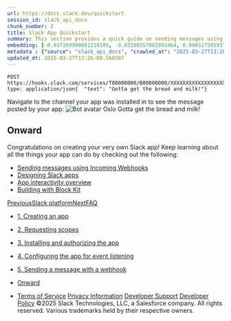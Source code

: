 ```yaml
---
url: https://docs.slack.dev/quickstart
session_id: slack_api_docs
chunk_number: 2
title: Slack App Quickstart
summary: This section provides a quick guide on sending messages using Slack's Incoming Webhooks. It includes an example POST request and demonstrates how to view the posted message in a channel. Additionally, it lists resources for further learning about developing Slack apps, including message sending, app design, interactivity, and Block Kit.
embedding: [-0.037269990891218185, -0.03200557082891464, 0.0005275059374980628, -0.0004147612489759922, -0.0017482585972175002, -0.057934798300266266, -0.007588882464915514, -0.007418640423566103, -0.024344664067029953, 0.0023932154290378094, -0.0020740109030157328, -0.016775425523519516, -0.030696015805006027, -0.0009821676649153233, 0.013632488436996937, 0.029019782319664955, -0.032974645495414734, 0.010620507411658764, -0.020520757883787155, 0.04586068540811539, 0.040805794298648834, 0.0029841528739780188, -0.0198659785091877, 0.06731122732162476, -0.033184174448251724, -0.03237224742770195, -0.04677737504243851, 0.037820003926754, -0.009736555628478527, -0.02312677539885044, -0.004825717303901911, -0.0056081777438521385, -0.004308442585170269, 0.010921705514192581, 0.020232655107975006, 0.0051498329266905785, 0.020010029897093773, 0.0017826344119384885, 0.02912454679608345, -0.021908888593316078, -0.04295346885919571, -0.017050432041287422, 0.014274170622229576, 0.00022671704937238246, -0.029674561694264412, 0.007497213780879974, -0.04494399577379227, 0.031429365277290344, -0.03692950680851936, 0.016186123713850975, -0.042770128697156906, -0.011635413393378258, -0.003977779299020767, 0.04648927226662636, -0.025025634095072746, -0.051020339131355286, -0.003578364383429289, 0.00807996653020382, -0.044472552835941315, -0.012689607217907906, 0.004092365503311157, 0.006338255479931831, -0.01519086118787527, 0.034519921988248825, 0.017063526436686516, -0.03577709570527077, -0.02528754435479641, -0.0058373501524329185, -0.004423028789460659, 0.04062245786190033, 0.038972415030002594, 0.02158149890601635, -0.03844859078526497, -0.028574533760547638, -0.002502890769392252, -0.025274449959397316, -0.024698244407773018, 0.03554137423634529, -0.032057955861091614, -0.04279632121324539, -0.005676929373294115, 0.001362757757306099, -0.051308441907167435, -0.05536806955933571, -0.042482029646635056, 0.017940931022167206, -0.08035441488027573, -0.03669378533959389, -0.017862357199192047, 0.020402897149324417, -0.0190016720443964, 0.006256408523768187, -0.013553914614021778, 0.026557814329862595, 0.05479186400771141, 0.005690025165677071, -0.04321537911891937, -0.0052054887637495995, 0.01800640858709812, 0.03004123643040657, 0.06348732113838196, -0.04400111362338066, -0.06270159035921097, -0.048767901957035065, -0.004347729030996561, -0.021424351260066032, 0.028679298236966133, 0.00651177205145359, 0.008584145456552505, -0.05125606060028076, -0.10722652077674866, 0.009494287893176079, 0.016015881672501564, -0.021843411028385162, 0.018648091703653336, -0.011170520447194576, 0.050679855048656464, -0.042639173567295074, 0.0320841446518898, -0.06238729506731033, -0.06924936920404434, 0.003120019566267729, 0.007346614729613066, -0.02467205375432968, 0.014025354757905006, -0.010450264438986778, -0.02003622241318226, 0.008053774945437908, -0.030931735411286354, 0.009841321036219597, 0.005909375846385956, 0.010758010670542717, 0.013933686539530754, -0.037689048796892166, -0.02587684616446495, -0.014902758412063122, -0.059925325214862823, -0.01783616654574871, -0.026151852682232857, 0.05452995374798775, 0.024842295795679092, -0.047065477818250656, 0.0013668501051142812, -0.023270826786756516, -0.060187239199876785, -0.04992031306028366, -0.05206798389554024, -0.03771524131298065, -0.0385795496404171, 0.025339927524328232, 0.022969629615545273, 0.03975814953446388, -0.018386179581284523, 0.030905544757843018, 0.012034828774631023, -0.019302869215607643, 0.034100864082574844, 0.04245583713054657, -0.04758929833769798, -0.007523404899984598, -0.03053886815905571, -0.005798063240945339, -0.01281401515007019, -0.006240039132535458, -0.07616383582353592, -0.006629632320255041, 0.0651111751794815, -0.0431629978120327, -0.07076846063137054, -0.0073728058487176895, -0.05395374819636345, -0.0035096127539873123, -0.021935079246759415, 0.033524658530950546, 0.031926997005939484, 0.005365909542888403, -0.018399275839328766, -0.043477289378643036, -0.01791473850607872, -0.010070493444800377, -0.007529952563345432, -0.011943159624934196, -0.0226291436702013, -0.06500640511512756, -0.044524937868118286, 0.0031920450273901224, -0.025156589224934578, 0.013449150137603283, 0.004301894456148148, 0.004740596283227205, -0.0334198921918869, -0.020599331706762314, 0.024907773360610008, -0.00461291428655386, 0.0420105867087841, -0.03221509978175163, 0.045939259231090546, -0.004953399300575256, 0.03441515564918518, 0.028155473992228508, 0.02975313365459442, 0.035646140575408936, -0.0006339074461720884, -0.024933964014053345, -0.015020618215203285, -0.01615993306040764, -0.0013758533168584108, 0.03171746805310249, -0.03242462873458862, -0.024266090244054794, 0.0723923072218895, -0.031481750309467316, 0.007490665651857853, 0.019944552332162857, -0.04845360666513443, -0.02841738611459732, 0.0147063247859478, 0.02108386717736721, -0.07176372408866882, -0.03229367360472679, -0.03483421355485916, 0.059139590710401535, 0.0345723032951355, -0.009330593049526215, 0.04740596190094948, 0.038893841207027435, 0.028548341244459152, -0.0222493726760149, 0.05287991091609001, 0.009808581322431564, 0.010116327553987503, 0.042691558599472046, -0.005604903679341078, -0.07380662858486176, 0.035148508846759796, -0.034598495811223984, 0.043189190328121185, 0.018098076805472374, 0.014234884642064571, 0.020638618618249893, -0.00557216489687562, -0.015531345270574093, 0.05510615557432175, 0.04486542195081711, 0.03300083428621292, 0.0003323000855743885, -0.01678851991891861, -0.05473948270082474, 0.03813429921865463, 0.05437280610203743, 0.04711785912513733, 0.010410977527499199, 0.01741710677742958, 0.0013684870209544897, 0.034808024764060974, -0.05720144882798195, -0.011589579284191132, -0.007038868498057127, 0.020442184060811996, -0.04358205571770668, 0.007359710056334734, 0.008780579082667828, -0.06605405360460281, 0.03871050477027893, -0.01925048790872097, 0.02482919953763485, 0.04180105775594711, 0.0326603502035141, -0.006914460565894842, -0.009513931348919868, -0.03653663769364357, -0.035724714398384094, 0.035646140575408936, 0.04358205571770668, -0.018648091703653336, 0.027317358180880547, -0.021921982988715172, -0.026400668546557426, 0.015609919093549252, 0.010024658404290676, -0.01741710677742958, 0.042927276343107224, -0.0116026746109128, 0.032607968896627426, -0.0050581637769937515, 0.0027746239211410284, 0.02675424888730049, -0.003650390077382326, -0.0073138754814863205, 0.025719698518514633, -0.02841738611459732, 0.060606297105550766, -0.0015460957074537873, -0.03124602884054184, -0.014103928580880165, 0.0697208121418953, 0.005444482900202274, 0.010352048091590405, -0.007798411883413792, -0.016199219971895218, 0.021529115736484528, 0.02058623544871807, 0.0372437983751297, -0.03829144686460495, -0.02486848644912243, 0.009834772907197475, 0.062649205327034, 0.01733853481709957, 0.07024463266134262, -0.05662524327635765, -0.021398160606622696, 0.03326274827122688, -0.0061974781565368176, -0.03506993502378464, -0.04803454875946045, 0.009101420640945435, 0.05395374819636345, 0.029857898131012917, 0.009991919621825218, -0.017273057252168655, -0.019185010343790054, 0.01519086118787527, 0.014614655636250973, -0.04751072824001312, -0.03506993502378464, -0.06778267025947571, 0.0399152971804142, -0.00029280874878168106, -0.0038500975351780653, -0.01824212819337845, 0.06133964657783508, -0.059349123388528824, -0.04350348189473152, 0.056887153536081314, -0.02120172791182995, -0.004223321098834276, 0.002303183311596513, 0.03978434205055237, 0.024174422025680542, 0.03902479633688927, 0.0007881895871832967, -0.042901087552309036, -0.015073000453412533, -0.04533686116337776, -0.017980217933654785, 0.03182223439216614, -0.00954012293368578, 0.006033783778548241, -0.04520590603351593, 0.03171746805310249, -0.05337754264473915, -0.021450543776154518, 0.008963917382061481, -0.046855948865413666, 0.00712398998439312, 0.010378238745033741, 0.006069796625524759, -0.025510169565677643, 0.003912301268428564, 0.027972137555480003, -0.04363443702459335, 0.006947199814021587, 0.018150459975004196, -0.008944273926317692, 0.05301086604595184, 0.0036372945178300142, 0.012434243224561214, -0.08910225331783295, 0.0004988593282178044, 0.019604068249464035, 0.05274895578622818, -0.017233770340681076, -0.02891501784324646, -0.02053385227918625, -0.052303705364465714, -0.00881331879645586, -0.0057227639481425285, 0.029229311272501945, -0.004609640687704086, -0.012264001183211803, 0.042351070791482925, 0.004213499370962381, -0.008760935626924038, -0.016146836802363396, 0.009179994463920593, 0.030407913029193878, 0.002691139467060566, -0.002236068481579423, 0.012800918892025948, 0.02771022543311119, 0.01587183028459549, -0.018739759922027588, -0.00879367534071207, -0.007778768427670002, -0.0013242894783616066, 0.005365909542888403, 0.03279130533337593, -0.017849260941147804, 0.027736416086554527, -0.02582446299493313, 0.04274393990635872, -0.018530230969190598, -0.005575438961386681, -0.0004759420990012586, 0.013855112716555595, 0.0005287335952743888, 0.018569517880678177, -0.016303984448313713, -0.010260378941893578, 0.01466703787446022, -0.002172227716073394, 0.010921705514192581, 0.025182779878377914, -0.05762050673365593, -0.002674770075827837, -0.018019502982497215, 0.05337754264473915, -0.014025354757905006, 0.004452493507415056, 0.030696015805006027, 0.04345110058784485, -0.05054889991879463, 0.014313457533717155, -0.003922122996300459, -0.03200557082891464, 0.04046531021595001, 0.05164892598986626, -0.039391472935676575, 0.0420105867087841, -0.04062245786190033, -0.02008860372006893, -0.0477464459836483, 0.02729116752743721, -0.014169406145811081, 0.00020676676649600267, -0.06594929099082947, -0.0353318452835083, 0.019486207515001297, -0.0013300187420099974, 0.029884090647101402, -0.0010484640952199697, -0.00154118484351784, -0.013684870675206184, -0.02446252480149269, -0.019185010343790054, 0.006007592659443617, -0.014287266880273819, -0.06642072647809982, -0.003807536792010069, 0.024017274379730225, -0.035515185445547104, -0.07024463266134262, 0.001663137343712151, 0.003106924006715417, -0.05809194594621658, -0.0137503482401371, -0.039181943982839584, 0.028338812291622162, 0.0056474641896784306, 0.024017274379730225, -0.018490944057703018, 0.001723704393953085, -0.001704061054624617, -0.01800640858709812, 0.009592505171895027, 0.00484208669513464, -0.01354081928730011, -0.0031904082279652357, -0.0007730478537268937, 0.001726978225633502, 0.03907718136906624, 0.010234187357127666, 0.006619810592383146, 0.014326552860438824, -0.05054889991879463, -0.035148508846759796, 0.052434660494327545, 0.00578169384971261, -0.0021411257330328226, 0.007025773171335459, 0.0025487253442406654, 0.020219558849930763, -0.01519086118787527, -0.01779687963426113, 0.0012080662418156862, 0.024776818230748177, -0.0010975723853334785, 0.003026713617146015, -0.013377124443650246, 0.03046029433608055, -0.054844245314598083, 0.016605181619524956, 0.00999846775084734, -0.014719420112669468, -0.017718305811285973, -0.05379660055041313, -0.008400808088481426, -0.06186347082257271, 0.014902758412063122, -0.015806352719664574, -0.02629590407013893, -0.010070493444800377, -0.039601001888513565, 0.032896071672439575, 0.04366062954068184, -0.031141264364123344, -0.023074394091963768, -0.012971161864697933, 0.001464248402044177, -0.013436054810881615, -0.009546670131385326, 0.010823488235473633, 0.01908024586737156, 0.001551824971102178, -0.037348564714193344, 0.031219838187098503, -0.04604402184486389, 0.03926051780581474, -0.007156728766858578, -0.0033508287742733955, -0.017364725470542908, 0.03855335712432861, -0.0006064885528758168, -0.012761632911860943, -0.009952632710337639, 0.013350932858884335, -0.02695068158209324, -0.03129841014742851, -0.016945667564868927, -0.004688214045017958, 0.013010448776185513, -0.031429365277290344, 0.016644468531012535, -0.008636528626084328, 0.021895792335271835, 0.019394539296627045, -0.034441348165273666, -0.030407913029193878, -0.013193786144256592, -0.003120019566267729, -0.015452772378921509, 0.01841237023472786, 0.05604903772473335, 0.03831763565540314, -0.03588186204433441, -0.004030161537230015, -0.005198941100388765, -0.013580105267465115, 0.005712942220270634, 0.028967399150133133, 0.011445527896285057, 0.012696154415607452, 0.0347556434571743, -0.014653942547738552, 0.041434381157159805, 0.024842295795679092, -0.03245082125067711, 0.013187238946557045, 0.04096294194459915, 0.023977987468242645, 0.026570910587906837, -0.009049038402736187, 0.02721259370446205, -0.001797366887331009, 0.007916271686553955, 0.022930342704057693, 0.005811159033328295, 0.03252939507365227, -0.0045081498101353645, 0.0026895026676356792, 0.008656171150505543, 0.01114432979375124, -0.01202173251658678, 0.03729618340730667, -0.022550571709871292, 0.002756617497652769, -0.02074338309466839, 0.01887071505188942, -0.016840903088450432, -0.017233770340681076, -0.011131234467029572, -0.04633212462067604, 0.013154499232769012, 0.029857898131012917, -0.05345611646771431, -0.019132627174258232, -0.018346892669796944, -0.015858734026551247, -0.0060436055064201355, -0.022969629615545273, 0.0031183825340121984, -0.018634995445609093, 0.005107271950691938, 0.013724156655371189, 0.012093758210539818, 0.011419336311519146, -0.004223321098834276, 0.018634995445609093, -0.003879562485963106, 0.009310949593782425, -0.0021673168521374464, -0.007909724488854408, -0.0029268597718328238, -0.007457926869392395, 0.003100376110523939, 0.008132348768413067, -0.01936834678053856, -0.012827110476791859, 0.0029530508909374475, 0.0009027758496813476, -0.006115631200373173, 0.008629980497062206, -0.029072165489196777, -0.06086820736527443, -0.0023539287503808737, 0.011046112515032291, 0.008446642197668552, 0.017508776858448982, 0.021110057830810547, 0.01707662269473076, -0.021476734429597855, -0.011720534414052963, 0.00495667289942503, 0.015884926542639732, 0.004544162657111883, 0.04203677922487259, 0.006132000591605902, -0.029779326170682907, -0.0014012259198352695, -0.008512120693922043, 0.047641683369874954, 0.005955210421234369, 0.03810810670256615, -0.026138756424188614, -0.01537419855594635, -0.006194204557687044, 0.017901644110679626, 0.027553077787160873, 0.02316606231033802, -0.008944273926317692, -0.004923934116959572, -0.008217469789087772, 0.015230147168040276, -0.01299735251814127, 0.028050709515810013, 0.01308247447013855, -0.01325271651148796, 0.00436409842222929, -0.00779186375439167, 0.005251323338598013, -0.008197826333343983, -0.0040334356017410755, 0.027814989909529686, -0.015989691019058228, 0.0180456954985857, -0.04227249696850777, -0.021358873695135117, -0.009585957042872906, -0.010921705514192581, 0.007569239474833012, -0.04407968744635582, 0.017299247905611992, 0.008014488965272903, 0.0199576485902071, -0.005464126355946064, 0.021935079246759415, -0.0424034558236599, 0.004236416891217232, 0.0347556434571743, 0.01558372750878334, -0.0007746847695671022, 0.023270826786756516, 0.020861241966485977, -0.0031020131427794695, 0.03321036323904991, 0.023925606161355972, -0.02920312061905861, -0.08475452661514282, 0.032817497849464417, 0.018569517880678177, 0.01695876196026802, -0.010293117724359035, -0.04937029629945755, -0.0006244949763640761, 0.02849595993757248, -0.011740177869796753, 0.042691558599472046, 0.022275563329458237, 0.02171245403587818, -0.010712175630033016, -0.007497213780879974, -0.025693507865071297, 0.008440094999969006, 0.0022884507197886705, 0.017770687118172646, -0.012918779626488686, -0.013632488436996937, 0.022904152050614357, -0.015727778896689415, -0.07323042303323746, -0.011713987216353416, -0.00826985202729702, -0.024475619196891785, -0.02471134066581726, -0.01441822201013565, -0.011242546141147614, -0.015308720991015434, 0.0063644470646977425, 0.054477568715810776, -0.016683755442500114, 0.01766592264175415, -0.010103232227265835, -0.015845639631152153, 0.019564781337976456, -0.017364725470542908, 0.02171245403587818, -0.010790749453008175, -0.023519642651081085, -0.006377542391419411, -0.01112468633800745, 0.014680133201181889, -0.0160420723259449, -0.029255501925945282, -0.035934243351221085, 0.00135948380921036, -0.0353318452835083, 0.009762747213244438, -0.0001380150206387043, -0.006177835166454315, 0.01629088819026947, -0.0007898265612311661, -0.0006028054631315172, 0.014103928580880165, -0.017220674082636833, -0.01758735068142414, 0.02557564713060856, -0.02695068158209324, 0.025339927524328232, 0.013161047361791134, -0.010613959282636642, 0.016657564789056778, -0.016853997483849525, 0.010882418602705002, 0.021686263382434845, 0.020808860659599304, -0.02387322299182415, 0.0014413311146199703, -0.016199219971895218, -0.020154081284999847, 0.01183184701949358, 0.013828921131789684, 0.010600863955914974, -0.0038009891286492348, 0.008760935626924038, -0.03753190115094185, 0.02765784226357937, -0.017220674082636833, -0.023729171603918076, 0.016317078843712807, 0.03407467156648636, -0.01917191408574581, 0.05138701573014259, -0.0075430478900671005, 0.01301699597388506, -0.030276957899332047, -0.014680133201181889, -0.007863889448344707, -0.027814989909529686, -0.014640847221016884, -0.014627750962972641, 0.015452772378921509, 0.0075430478900671005, -0.008662719279527664, -0.00015612374409101903, 0.013737252913415432, -0.07736862450838089, -0.05277514457702637, 0.03504374250769615, 0.0366675965487957, -0.03279130533337593, -0.01612064614892006, -0.013946781866252422, -0.002817184431478381, -0.014064641669392586, 0.005529604386538267, -0.034519921988248825, -0.001181056722998619, -0.028443576768040657, -0.05683477222919464, -0.010888965800404549, -0.030486486852169037, -0.015989691019058228, 0.0016050257254391909, -0.019656449556350708, -0.009985371492803097, 0.020939815789461136, 0.013141403906047344, -0.10162162035703659, -0.025772081688046455, 0.0034179436042904854, -0.03541041910648346, -0.0359080508351326, 0.0036307466216385365, 0.004537614993751049, -0.01575396955013275, -0.010358595289289951, -0.0005622910102829337, 0.028862634673714638, -0.02791975438594818, -0.008263304829597473, 0.009592505171895027, 0.058353859931230545, 0.010620507411658764, 0.02716021053493023, 0.008616885170340538, -0.03129841014742851, -0.006927556358277798, -0.02507801540195942, -0.01841237023472786, -0.01110504288226366, 0.0534823052585125, -0.008931178599596024, 0.003214962314814329, 0.01779687963426113, 0.00879367534071207, 0.04421064257621765, -0.010496099479496479, 0.00881331879645586, 0.015452772378921509, -0.011589579284191132, -0.017194483429193497, -0.03504374250769615, -0.006718027405440807, -0.019276678562164307, 0.009107968769967556, 0.02366369403898716, -0.021476734429597855, -0.023218445479869843, -0.024645861238241196, -0.018268318846821785, -0.041303426027297974, 0.011511005461215973, 0.021817218512296677, -0.01833379827439785, -0.01403845101594925, -0.018765950575470924, 0.026649484410881996, 0.0261649489402771, -0.014719420112669468, 0.01845165714621544, -0.015845639631152153, -0.005830802489072084, 0.004946851637214422, -0.02791975438594818, -0.012611033394932747, -0.0006801511626690626, -0.009474644437432289, 0.040517691522836685, 0.0037060461472719908, 0.011687795631587505, -0.011203260160982609, 0.02120172791182995, -0.005500139202922583, -0.004334633704274893, -0.029857898131012917, -0.028679298236966133, 0.015649205073714256, 0.0015862009022384882, 0.006433198694139719, 0.03328893706202507, 0.011432432569563389, 0.008407355286180973, -0.0011663241311907768, 0.005025424994528294, 0.010888965800404549, 0.03596043586730957, -0.01946001686155796, 0.021214822307229042, -0.022969629615545273, 0.04821788892149925, 0.03687712550163269, 0.0288364440202713, -0.02049456723034382, 0.015073000453412533, -0.00026600377168506384, -0.012237809598445892, -0.010993730276823044, 0.04929172247648239, -0.005742407403886318, -0.030853161588311195, -0.004720952827483416, -0.0033852048218250275, 0.029229311272501945, -0.0025650947354733944, 0.006580523680895567, 0.032188910990953445, -0.02933407574892044, 0.023467261344194412, 0.0061418223194777966, -0.03273892402648926, 0.0024701517540961504, -0.016487322747707367, 0.03506993502378464, 0.028941208496689796, 0.005716216284781694, -0.011249094270169735, -0.010692532174289227, 0.011766369454562664, -0.022445807233452797, 0.01970883272588253, 0.030800780281424522, -0.02570660226047039, -0.019276678562164307, 0.0017155195819213986, -0.030407913029193878, -0.001507627428509295, 0.02200055681169033, 0.021568402647972107, 0.009409166872501373, -0.012984257191419601, 0.03116745501756668, -0.019813597202301025, -0.003352465806528926, 0.022236276417970657, -0.05463471636176109, -0.023388687521219254, -0.02536611817777157, 0.005130189470946789, 0.02461967058479786, -0.02354583330452442, 0.021398160606622696, -0.040439117699861526, 0.0010026295203715563, 0.004874825943261385, -0.011969350278377533, -0.0033884786535054445, 0.024986347183585167, -0.008374616503715515, -0.024174422025680542, 0.0011016648495569825, -0.005480495747178793, 0.009389523416757584, -0.0072745890356600285, -0.01925048790872097, 0.050234604626894, -0.03580328822135925, -0.02862691506743431, 0.015348007902503014, -0.0022573487367480993, 0.012630676850676537, 0.0061974781565368176, 0.011936611495912075, 0.0294126495718956, -0.02687210962176323, -0.043843965977430344, -0.012486625462770462, 0.00922582857310772, -0.0068227918818593025, 0.012093758210539818, -0.0002645714266691357, -0.02287795953452587, 0.000818063854239881, 0.001447060494683683, -0.021594595164060593, 0.012990805320441723, -0.0033786569256335497, 0.024436332285404205, -0.01911953091621399, 0.04363443702459335, 0.01642184518277645, -0.001767901936545968, 0.01020799670368433, 0.004334633704274893, 0.012421147897839546, -0.007150181103497744, 0.021882696077227592, 0.021673167124390602, -0.0012661778600886464, -0.012257453054189682, -0.0209136251360178, 0.014928949065506458, 0.03541041910648346, 0.007241849787533283, -0.0003106105432379991, 0.014117023907601833, -0.03978434205055237, -0.01281401515007019, -0.005565617233514786, 0.04138199985027313, -0.01512538269162178, 0.01946001686155796, -0.021568402647972107, -0.03899860754609108, 0.0018039146671071649, 0.004976316355168819, -0.03355085104703903, 0.005559069104492664, 0.014169406145811081, 0.008629980497062206, -0.002856471110135317, -0.04132961854338646, 0.009599052369594574, 0.04575591906905174, -0.03575090691447258, 0.03795095905661583, 0.008073418401181698, -0.0045408885926008224, 0.004026887472718954, -0.013842017389833927, -0.0028531972784549, -0.03211033716797829, -0.011065755970776081, 0.0010664704022929072, -0.0283650029450655, -0.037977151572704315, 0.018215937539935112, -0.022406520321965218, -0.019931456074118614, -0.02566731721162796, -0.013606296852231026, -0.002041271887719631, -0.010299665853381157, 0.017404012382030487, -0.023231539875268936, -0.012434243224561214, -0.0033917524851858616, 0.007346614729613066, 0.022275563329458237, -0.008734744973480701, -0.03179604187607765, 0.014090833254158497, 0.020298132672905922, -0.0226291436702013, -0.0010140881640836596, -0.029438840225338936, 0.05020841211080551, 0.024056561291217804, 0.004724226891994476, 0.03949623927474022, 0.011524101719260216, -0.025732794776558876, -0.01354081928730011, 0.005889732390642166, 0.041224852204322815, -0.0006977483280934393, -0.01158303115516901, 0.006377542391419411, 0.0008945910958573222, 0.022760100662708282, -0.008970465511083603, 0.010967539623379707, 0.0075037614442408085, 0.0040170662105083466, 0.029805516824126244, 0.008171635679900646, 0.004233142826706171, 0.0036372945178300142, -0.0031904082279652357, 0.05479186400771141, -0.0015109013766050339, -0.03082697093486786, -0.015151574276387691, 0.008931178599596024, -0.011838395148515701, 0.0021640427876263857, -0.012827110476791859, 0.045389242470264435, -0.005673655308783054, 0.02053385227918625, 0.04499637708067894, 0.016906380653381348, 0.01791473850607872, -0.016736138612031937, -0.013069378212094307, 0.01016870979219675, -0.015557536855340004, 0.015937307849526405, -0.017312342301011086, -0.011720534414052963, -0.02020646445453167, 0.002064189175143838, 0.016277793794870377, 0.01770520955324173, 0.019067149609327316, -0.030434103682637215, -0.009625243954360485, -0.009926442056894302, 0.016186123713850975, 0.03795095905661583, -0.03771524131298065, -0.006600167136639357, 0.023113681003451347, -0.01678851991891861, -0.023270826786756516, 0.026780439540743828, 0.02499944157898426, 0.0006781049887649715, 0.019473111256957054, 0.0028220952954143286, 0.01657899096608162, -0.038762886077165604, -0.020363610237836838, 0.0014159585116431117, 0.028679298236966133, -0.047144051641225815, 0.027055446058511734, -0.011340763419866562, -0.024698244407773018, 0.0017924561398103833, 0.009828224778175354, 0.015387293882668018, 0.00021607689268421382, 0.006557606626302004, -0.029726943001151085, 0.011268737725913525, -0.0010705628665164113, 0.013881303369998932, -0.006086166016757488, -0.025654220953583717, -0.009487739764153957, 0.03166508674621582, -0.002910490380600095, -0.002815547399222851, -0.0005365090910345316, 0.003892658045515418, 0.014274170622229576, -0.009736555628478527, 0.009297854267060757, -0.008446642197668552, -0.0010746552143245935, -0.011995541863143444, -0.04470827430486679, -0.004796252585947514, -0.0404915027320385, 0.015073000453412533, 0.018530230969190598, -0.018032599240541458, -0.019931456074118614, 0.0007047053659334779, -0.01251936424523592, 0.023558929562568665, 0.022354137152433395, -0.005611451808363199, 0.01942072995007038, 0.00018395182269159704, -0.002280266024172306, 0.008145444095134735, 0.08485928922891617, -0.0027107829228043556, -0.008741293102502823, 0.00344740878790617, 0.00971036497503519, 0.01829451136291027, 0.02633519098162651, 0.014431317336857319, -0.017469489946961403, -0.010450264438986778, -0.007667455822229385, 0.0006093532429076731, 0.03674616664648056, -0.009324045851826668, 0.02970075234770775, 0.002208240330219269, -0.009671078063547611, 0.020690999925136566, 0.03300083428621292, -0.020887434482574463, 0.01449679583311081, 0.029884090647101402, 0.031560324132442474, 0.023938700556755066, -0.028653105720877647, -0.014221788384020329, 0.004439398180693388, -0.011916968040168285, 0.0063873641192913055, 0.012990805320441723, -0.021607689559459686, -0.01716829091310501, -0.0016074811574071646, 0.031900808215141296, -0.00014589283091481775, 0.0004685758613049984, 0.0024112218525260687, -0.03509612753987312, 0.0048453607596457005, -0.0032968097366392612, -0.0085448594763875, -0.027029255405068398, 0.025601837784051895, -0.011386597529053688, -0.013894399628043175, 0.00024308651336468756, 0.006226943340152502, -0.050889384001493454, -0.029569795355200768, -0.0218696016818285, -0.0032591598574072123, 0.030853161588311195, 0.02975313365459442, -0.01225090492516756, -0.010332404635846615, -0.002617476973682642, 0.009088325314223766, -0.012408052571117878, -0.0007529952563345432, 0.017299247905611992, -0.011707439087331295, 0.002000348176807165, -0.013619392178952694, 0.02492086961865425, -0.028967399150133133, -0.0190016720443964, -0.02461967058479786, 0.0083091389387846, -0.007497213780879974, 0.02799832820892334, 0.009088325314223766, 0.04232488200068474, 0.013881303369998932, 0.008151992224156857, -0.030800780281424522, 0.0028793883975595236, 0.011550292372703552, -0.011386597529053688, 0.037348564714193344, 0.036641404032707214, -0.005490317475050688, -0.003187134163454175, 0.0431629978120327, 0.010764557868242264, -0.025104206055402756, -0.002954687923192978, -0.01824212819337845, -0.027841180562973022, -0.0009494288242422044, -0.046358317136764526, -0.011471718549728394, -0.001980704953894019, 0.025903036817908287, 0.0015018981648609042, 0.0023113680072128773, 0.030198384076356888, -0.03370799496769905, 0.02791975438594818, 0.022052939981222153, -0.01615993306040764, 0.007929367013275623, 0.01230983529239893, 0.008963917382061481, -0.010522290132939816, -0.02133268304169178, 0.022183895111083984, -0.0550013929605484, -0.008217469789087772, 0.01688018999993801, 0.019551685079932213, -0.016199219971895218, -0.02058623544871807, 0.024305377155542374, -0.011668152175843716, 0.028941208496689796, -0.027867373079061508, -0.018936194479465485, -0.0035881861113011837, 0.022183895111083984, -0.03520089015364647, 0.026348285377025604, -0.013298550620675087, 0.0027648021932691336, 0.019276678562164307, -0.012715797871351242, 0.017312342301011086, 0.00673767039552331, -0.02337559126317501, 0.046515464782714844, 0.018896907567977905, 0.002843375550583005, 0.01495514065027237, 0.012237809598445892, 0.011183616705238819, -0.012139593251049519, 0.011969350278377533, -0.03682474046945572, -0.022485092282295227, -0.002455419395118952, -0.03161270543932915, -0.02032432332634926, 0.04311061650514603, -0.003252612194046378, -0.011890777386724949, 0.014378935098648071, -0.02991028130054474, -0.0005336444592103362, -0.030512677505612373, 0.0007272133370861411, -0.03527946397662163, -0.035855669528245926, 0.01331164687871933, -0.00024001723795663565, 0.01621231436729431, 0.05044413357973099, -0.002401400124654174, 0.00616801343858242, -0.027526887133717537, -0.015426580794155598, -0.04077960550785065, 0.025889940559864044, -0.020651713013648987, -0.017220674082636833, -0.026675675064325333, 0.014234884642064571, -0.008924630470573902, 0.029884090647101402, -0.03417943790555, -0.023218445479869843, -0.0027746239211410284, -0.009644887410104275, 0.0013382035540416837, -0.04350348189473152, 0.042639173567295074, 0.004756965674459934, 0.0016926024109125137, -0.011497910134494305, 0.02899359166622162, -0.05115129426121712, -0.02650543302297592, -0.01904095895588398, -0.018556421622633934, -0.012054472230374813, -0.038265254348516464, 0.022314850240945816, 0.007006129715591669, -0.026256617158651352, -0.006704931613057852, -0.007772220764309168, 0.03548899292945862, 0.002917038043960929, 0.01491585373878479, 0.010751462541520596, -0.026178043335676193, -0.000785734155215323, 0.0006801511626690626, 0.0294126495718956, -0.008878796361386776, 0.026361381635069847, 0.03902479633688927, -0.013711061328649521, 0.019970742985606194, -0.0160420723259449, -0.005696572829037905, 0.027526887133717537, 0.03920813649892807, -0.021096963435411453, 0.0010852953419089317, 0.017823070287704468, 0.02100529335439205, -0.029936471953988075, 0.009625243954360485, 0.01600278541445732, 0.026151852682232857, 0.045808304101228714, 0.01399916410446167, -0.01491585373878479, 0.024645861238241196, 0.011255642399191856, -0.025012537837028503, -0.03761047497391701, 0.025300640612840652, 0.03787238895893097, -0.005758776795119047, -0.022367233410477638, 0.006370994728058577, 0.003931944724172354, -0.01667066104710102, 0.004301894456148148, -0.00995918083935976, 0.026387572288513184, -0.017600445076823235, -0.00032513844780623913, 0.03286987915635109, -0.013593201525509357, 0.013370576314628124, -0.017155196517705917, -0.051098912954330444, 0.013305098749697208, -0.015858734026551247, 0.03255558758974075, 0.0038271802477538586, -0.017181387171149254, 0.004662022925913334, -0.0002668222296051681, 0.019604068249464035, 0.006213848013430834, -0.0037518807221204042, 0.004678392317146063, 1.9886338122887537e-06, 0.025968514382839203, 0.013324742205440998, 0.03182223439216614, 0.0012743626721203327, -0.0065183197148144245, 0.006659097038209438, 0.005372457206249237, -0.0005438753869384527, 0.02441014163196087, -0.000647412205580622, -0.036641404032707214, -0.020271942019462585, 0.018910001963377, -0.0014667038340121508, -0.011216355487704277, 0.001710608834400773, 0.007556143682450056, -0.014549178071320057, -0.02736974135041237, 0.033812761306762695, -0.026597101241350174, 0.006413555238395929, 0.01758735068142414, 0.007110894192010164, -0.005431387573480606, -0.014824184589087963, -0.017312342301011086, 0.004675118252635002, -0.004013792145997286, -0.03362942114472389, -0.043058231472969055, -0.02150292508304119, 0.0034768737386912107, 0.009356784634292126, 0.004953399300575256, 0.011255642399191856, 0.016644468531012535, -0.015203956514596939, 0.01329200342297554, 0.012133045122027397, -0.010613959282636642, 0.006675466429442167, 0.002378482837229967, -0.00555252144113183, -0.017115909606218338, 0.042691558599472046, 0.010784201323986053, 0.03258177638053894, -0.002041271887719631, -0.02912454679608345, 0.004796252585947514, 0.005922471173107624, 0.01940763369202614, -0.01953859068453312, 0.023572025820612907, 0.05138701573014259, 0.014261075295507908, 0.007405544631183147, -0.021686263382434845, 0.011072304099798203, -0.00543793523684144, -0.0054182917810976505, 0.020730286836624146, 0.012879492715001106, -0.0007390812388621271, -0.016055168583989143, 0.012637224979698658, -0.012473530136048794, -0.013075926341116428, -0.03129841014742851, -0.003288624808192253, -0.007294232491403818, 0.03671997785568237, 0.02524825744330883, -0.014326552860438824, 0.021031484007835388, 0.022969629615545273, -0.025719698518514633, 0.02203984372317791, -0.011491362005472183, -0.0044852327555418015, 0.014117023907601833, 0.03721760958433151, -0.023650599643588066, 0.007307327818125486, -0.019381443038582802, -0.021267205476760864, 0.0025798273272812366, 0.0006731941248290241, -0.017692115157842636, 0.0024947060737758875, -0.0005516508826985955, 0.012460434809327126, -0.005513234995305538, -2.335206045245286e-05, 0.00032472918974235654, 0.01519086118787527, 0.00015510065713897347, 0.023716077208518982, -0.021489828824996948, -0.003761702449992299, 0.014195597730576992, -0.03116745501756668, 0.01322652492672205, -0.02395179681479931, 0.02083505131304264, 0.008629980497062206, -0.024855392053723335, -0.0006564154173247516, -0.01283365860581398, -0.014614655636250973, -0.03061744198203087, -0.021280299872159958, 0.0027909933123737574, -0.010843131691217422, 0.03947004675865173, -0.018975479528307915, 0.011681248433887959, 0.023480355739593506, 0.015112287364900112, -0.013134856708347797, -0.03478183224797249, 0.04004625231027603, -0.02729116752743721, -0.016303984448313713, -0.02475062571465969, -0.030093619599938393, 0.0071829198859632015, 0.005087628960609436, -0.0496583990752697, 0.0255887433886528, 0.028391195461153984, -0.002350654685869813, -0.001777723548002541, 0.026675675064325333, -0.024528002366423607, -0.01883143000304699, 0.01177291665226221, -0.0003834546369034797]
metadata : {"source": "slack_api_docs", "crawled_at": "2025-03-27T13:26:06.948705", "url_path": "/quickstart", "chunk_size": 1861}
updated_dt: 2025-03-27T13:26:08.568587
---
```

```
POST https://hooks.slack.com/services/T00000000/B00000000/XXXXXXXXXXXXXXXXXXXXXXXXContent-type: application/json{  "text": "Gotta get the bread and milk!"}
```

Navigate to the channel your app was installed in to see the message posted by your app:
![Bot avatar](https://docs.slack.dev/assets/images/oslo-a00c12051fc200241f7e93ef34b42714.png)
Oslo
Gotta get the bread and milk! 
## Onward[​](https://docs.slack.dev/quickstart#onward "Direct link to Onward")
Congratulations on creating your very own Slack app! Keep learning about all the things your app can do by checking out the following:
  * [Sending messages using Incoming Webhooks](https://docs.slack.dev/messaging/sending-messages-using-incoming-webhooks)
  * [Designing Slack apps](https://docs.slack.dev/surfaces/app-design)
  * [App interactivity overview](https://docs.slack.dev/interactivity)
  * [Building with Block Kit](https://docs.slack.dev/block-kit)


[PreviousSlack platform](https://docs.slack.dev/)[NextFAQ](https://docs.slack.dev/faq)
  * [1. Creating an app](https://docs.slack.dev/quickstart#creating)
  * [2. Requesting scopes](https://docs.slack.dev/quickstart#scopes)
  * [3. Installing and authorizing the app](https://docs.slack.dev/quickstart#installing)
  * [4. Configuring the app for event listening](https://docs.slack.dev/quickstart#listening)
  * [5. Sending a message with a webhook](https://docs.slack.dev/quickstart#webhooks)
  * [Onward](https://docs.slack.dev/quickstart#onward)


  * [Terms of Service](https://slack.com/terms-of-service/user) [Privacy Information](https://slack.com/trust/privacy/privacy-policy) [Developer Support](https://docs.slack.dev/developer-support) [Developer Policy](https://docs.slack.dev/developer-policy)
©2025 Slack Technologies, LLC, a Salesforce company. All rights reserved. Various trademarks held by their respective owners.